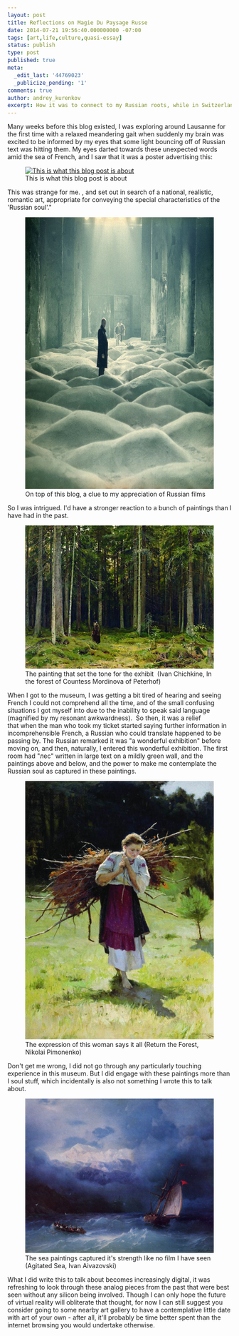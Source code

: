 ```yaml
---
layout: post
title: Reflections on Magie Du Paysage Russe
date: 2014-07-21 19:56:40.000000000 -07:00
tags: [art,life,culture,quasi-essay]
status: publish
type: post
published: true
meta:
  _edit_last: '44769023'
  _publicize_pending: '1'
comments: true
author: andrey_kurenkov
excerpt: How it was to connect to my Russian roots, while in Switzerland
---
```

Many weeks before this blog existed, I was exploring around Lausanne for the first time with a relaxed meandering gait when suddenly my brain was excited to be informed by my eyes that some light bouncing off of Russian text was hitting them. My eyes darted towards these unexpected words amid the sea of French, and I saw that it was a poster advertising this:

<figure>
    <a href="https://lifeofandrey.files.wordpress.com/2014/07/dsc022541.jpg">
      <img class="postimage" src="/images/writing/2014-07-21-reflections-on-magie-du-paysage-russe/dsc022541.jpg" alt="This is what this blog post is about"/>
    </a>       
    <figcaption>This is what this blog post is about</figcaption>
</figure>

This was strange for me. , and set out in search of a national, realistic, romantic art, appropriate for conveying the special characteristics of the 'Russian soul'."

<figure>
    <a href="http://lifeofandrey.files.wordpress.com/2014/06/14419_523289651017386_862063424_n.jpg">
        <img class="postimage" src="/images/writing/2014-07-21-reflections-on-magie-du-paysage-russe/14419_523289651017386_862063424_n.jpg" alt="Go see Stalker" width="640" height="609" />
    </a>
    <figcaption>On top of this blog, a clue to my appreciation of Russian films</figcaption>
</figure>

So I was intrigued. I'd have a stronger reaction to a bunch of paintings than I have had in the past.

<figure>
    <img src="/images/writing/2014-07-21-reflections-on-magie-du-paysage-russe//ad9a1115b7.jpg" class="postimage"/> 
    <figcaption>The painting that set the tone for the exhibit  (Ivan Chichkine, In the forest of Countess Mordinova of Peterhof)</figcaption>
</figure>
When I got to the museum, I was getting a bit tired of hearing and seeing French I could not comprehend all the time, and of the small confusing situations I got myself into due to the inability to speak said language (magnified by my resonant awkwardness).  So then, it was a relief that when the man who took my ticket started saying further information in incomprehensible French, a Russian who could translate happened to be passing by. The Russian remarked it was "a wonderful exhibition" before moving on, and then, naturally, I entered this wonderful exhibition. The first room had "лес" written in large text on a mildly green wall, and the paintings above and below, and the power to make me contemplate the Russian soul as captured in these paintings.

<figure>
    <img src="/images/writing/2014-07-21-reflections-on-magie-du-paysage-russe/returning-from-the-woods-nikolai-pimonenko-1900.jpg" class="postimage"/> 
    <figcaption>The expression of this woman says it all (Return  the Forest, Nikolai Pimonenko)</figcaption>
</figure>
Don't get me wrong, I did not go through any particularly touching experience in this museum. But I did engage with these paintings more than I  soul stuff, which incidentally is also not something I wrote this to talk about.

<figure>
    <img class="postimage" src="/images/writing/2014-07-21-reflections-on-magie-du-paysage-russe/47ded-ivanconstantinovichaivazovsky-stormysea.jpg"/> 
    <figcaption>The sea paintings captured it's strength like no film I have seen (Agitated Sea, Ivan Aivazovski)</figcaption>
</figure>

What I did write this to talk about  becomes increasingly digital, it was refreshing to look through these analog pieces from the past that were best seen without any silicon being involved. Though I can only hope the future of virtual reality will obliterate that thought, for now I can still suggest you consider going to some nearby art gallery to have a contemplative little date with art of your own - after all, it'll probably be time better spent than the internet browsing you would undertake otherwise.
